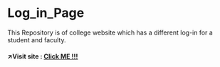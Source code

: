 # Log_in_Page
This Repository is of college website which has a different log-in for a student and faculty.

#### :arrow_upper_right:Visit site : [Click ME !!!](https://sahil-s-i.github.io/Log_in_page/)

